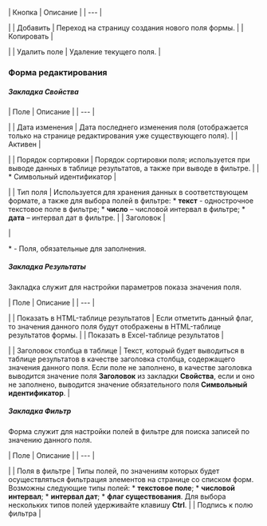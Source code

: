| Кнопка | Описание |
| --- |

|
| Добавить | Переход на страницу создания нового поля формы. |
| Копировать |

|
| Удалить поле | Удаление текущего поля. |

### Форма редактирования

  

##### Закладка Свойства

| Поле | Описание |
| --- |

|
| Дата изменения | Дата последнего изменения поля (отображается только на странице редактирования уже существующего поля). |
| Активен |

|
| Порядок сортировки | Порядок сортировки поля; используется при выводе данных в таблице результатов, а также при выводе в фильтре. |
| \* Символьный идентификатор |

|
| Тип поля | Используется для хранения данных в соответствующем формате, а также для выбора полей в фильтре:  * **текст** - однострочное текстовое поле в фильтре; * **число** – числовой интервал в фильтре; * **дата** – интервал дат в фильтре. |
| Заголовок |

|

\* - Поля, обязательные для заполнения.

  

##### Закладка Результаты

Закладка служит для настройки параметров показа значения поля.

| Поле | Описание |
| --- |

|
| Показать в HTML-таблице результатов | Если отметить данный флаг, то значения данного поля будут отображены в HTML-таблице результатов формы. |
| Показать в Excel-таблице результатов |

|
| Заголовок столбца в таблице | Текст, который будет выводиться в таблице результатов в качестве заголовка столбца, содержащего значения данного поля. Если поле не заполнено, в качестве заголовка выводится значение поля **Заголовок** из закладки **Свойства**, если и оно не заполнено, выводится значение обязательного поля **Символьный идентификатор**. |

  

##### Закладка Фильтр

Форма служит для настройки полей в фильтре для поиска записей по значению данного поля.

| Поле | Описание |
| --- |

|
| Поля в фильтре | Типы полей, по значениям которых будет осуществляться фильтрация элементов на странице со списком форм.   Возможны следующие типы полей:  * **текстовое поле**; * **числовой интервал**; * **интервал дат**; * **флаг существования**.    Для выбора нескольких типов полей удерживайте клавишу **Ctrl**. |
| Подпись к полю фильтра |